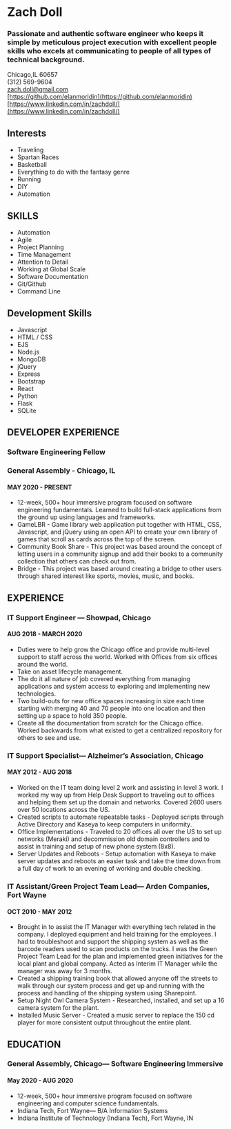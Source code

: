 # Zach Doll  
### Passionate and authentic software engineer who keeps it simple by meticulous project execution with excellent people skills who excels at communicating to people of all types of technical background.  

Chicago,IL 60657  
(312) 569-9604  
zach.doll@gmail.com  
[https://github.com/elanmoridin](https://github.com/elanmoridin)  
[https://www.linkedin.com/in/zachdoll/](https://www.linkedin.com/in/zachdoll/)  

## Interests
- Traveling
- Spartan Races
- Basketball
- Everything to do with the fantasy genre
- Running
- DIY
- Automation
  
## SKILLS
- Automation
- Agile
- Project Planning
- Time Management
- Attention to Detail
- Working at Global Scale
- Software Documentation
- Git/Github
- Command Line
  
## Development Skills
- Javascript
- HTML / CSS
- EJS
- Node.js
- MongoDB
- jQuery
- Express
- Bootstrap
- React
- Python
- Flask
- SQLite
  
## DEVELOPER EXPERIENCE
### Software Engineering Fellow
### General Assembly - Chicago, IL
#### MAY 2020 - PRESENT
- 12-week, 500+ hour immersive program focused on software engineering fundamentals. Learned to build full-stack applications from the ground up using languages and frameworks.  
- GameLBR - Game library web application put together with HTML, CSS, Javascript, and jQuery using an open API to create your own library of games that scroll as cards across the top of the screen.  
- Community Book Share - This project was based around the concept of letting users in a community signup and add their books to a community collection that others can check out from. 
- Bridge - This project was based around creating a bridge to other users through shared interest like sports, movies, music, and books.  
## EXPERIENCE
### IT Support Engineer — Showpad, Chicago
#### AUG 2018 - MARCH 2020
- Duties were to help grow the Chicago office and provide multi-level support to staff across the world. Worked with Offices from six offices around the world.
- Take on  asset lifecycle management.  
- The do it all nature of job covered everything from managing applications and system access to exploring and implementing new technologies.  
- Two build-outs for new office spaces increasing in size each time starting with merging 40 and 70 people into one location and then setting up a space to hold 350 people.  
- Create all the documentation from scratch for the Chicago office. Worked backwards from what existed to get a centralized repository for others to see and use.  
### IT Support Specialist— Alzheimer’s Association, Chicago
#### MAY 2012 - AUG 2018
- Worked on the IT team doing level 2 work and assisting in level 3 work. I worked my way up from Help Desk Support to traveling out to offices and helping them set up the domain and networks. Covered 2600 users over 50 locations across the US. 
- Created scripts to automate repeatable tasks - Deployed scripts through Active Directory and Kaseya to keep computers in uniformity.  
- Office Implementations - Traveled to 20 offices all over the US to set up networks (Meraki) and decommission old domain controllers and to assist in training and setup of new phone system (8x8).  
- Server Updates and Reboots - Setup automation with Kaseya to make server updates and reboots an easier task and take the time down from a full day of work to an evening of working and double checking.  
### IT Assistant/Green Project Team Lead— Arden Companies, Fort Wayne
#### OCT 2010 - MAY 2012
- Brought in to assist the IT Manager with everything tech related in the company. I deployed equipment and held training for the employees. I had to troubleshoot and support the shipping system as well as the barcode readers used to scan products on the trucks. I was the Green Project Team Lead for the plan and implemented green initiatives for the local plant and global company. Acted as Interim IT Manager while the manager was away for 3 months.  
- Created a shipping training book that allowed anyone off the streets to walk through our system process and get up and running with the process and handling of the shipping system using Sharepoint.  
- Setup Night Owl Camera System - Researched, installed, and set up a 16 camera system for the plant.  
- Installed Music Server - Created a music server to replace the 150 cd player for more consistent output throughout the entire plant.  
## EDUCATION
### General Assembly, Chicago— Software Engineering Immersive
#### May 2020 - AUG 2020
- 12-week, 500+ hour immersive program focused on software engineering and computer science fundamentals.  
- Indiana Tech, Fort Wayne— B/A Information Systems  
- Indiana Institute of Technology (Indiana Tech), Fort Wayne, IN  
